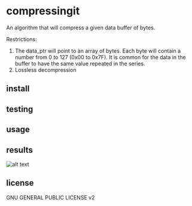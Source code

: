 # compressingit


An algorithm that will compress a given data buffer of bytes.

Restrictions:
1. The data_ptr will point to an array of bytes. Each byte will contain a number from 0 to 127 (0x00 to 0x7F). 
   It is common for the data in the buffer to have the same value repeated in the series.
2. Lossless decompression 


## install

## testing

## usage


## results

![alt text](https://drive.google.com/open?id=124UVs9X0lrYooiefuaD2nHdI9qD42b5q)



## license

GNU GENERAL PUBLIC LICENSE v2


